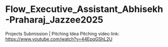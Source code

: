 # Flow_Executive_Assistant_Abhisekh-Praharaj_Jazzee2025
Projects Submission | Pitching Idea
Pitching video link: https://www.youtube.com/watch?v=44EpqGShL2U
